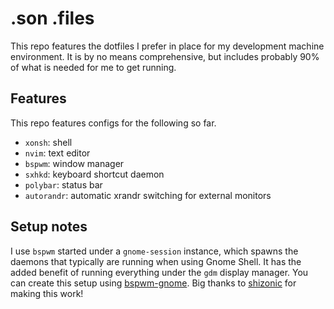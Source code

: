 # .son .files

This repo features the dotfiles I prefer in place for my development machine environment.
It is by no means comprehensive, but includes probably 90% of what is needed for me to get running.

## Features

This repo features configs for the following so far.

- `xonsh`: shell
- `nvim`: text editor
- `bspwm`: window manager
- `sxhkd`: keyboard shortcut daemon
- `polybar`: status bar
- `autorandr`: automatic xrandr switching for external monitors


## Setup notes

I use `bspwm` started under a `gnome-session` instance, which spawns the daemons that typically are running when using Gnome Shell.
It has the added benefit of running everything under the `gdm` display manager.
You can create this setup using [bspwm-gnome](https://github.com/dotsdl/bspwm-gnome).
Big thanks to [shizonic](https://github.com/shizonic) for making this work!
